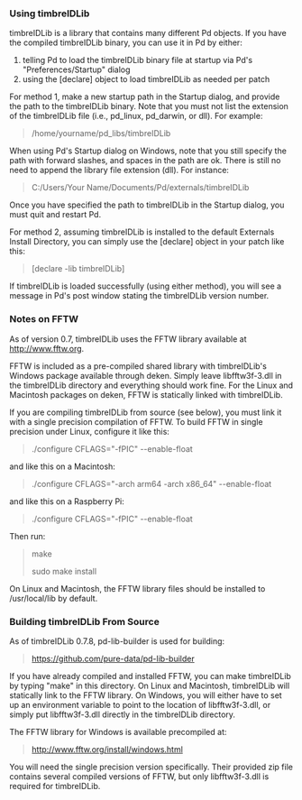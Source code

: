 ### Using timbreIDLib ###

timbreIDLib is a library that contains many different Pd objects. If you have the compiled timbreIDLib binary, you can use it in Pd by either:

  <ol>
    <li> telling Pd to load the timbreIDLib binary file at startup via Pd's "Preferences/Startup" dialog</li>
    <li> using the [declare] object to load timbreIDLib as needed per patch</li>
  </ol>

For method 1, make a new startup path in the Startup dialog, and provide the path to the timbreIDLib binary. Note that you must not list the extension of the timbreIDLib file (i.e., pd_linux, pd_darwin, or dll). For example:

> /home/yourname/pd_libs/timbreIDLib

When using Pd's Startup dialog on Windows, note that you still specify the path with forward slashes, and spaces in the path are ok. There is still no need to append the library file extension (dll). For instance:

> C:/Users/Your Name/Documents/Pd/externals/timbreIDLib

Once you have specified the path to timbreIDLib in the Startup dialog, you must quit and restart Pd.

For method 2, assuming timbreIDLib is installed to the default Externals Install Directory, you can simply use the [declare] object in your patch like this:

> [declare -lib timbreIDLib]

If timbreIDLib is loaded successfully (using either method), you will see a message in Pd's post window stating the timbreIDLib version number.




### Notes on FFTW ###

As of version 0.7, timbreIDLib uses the FFTW library available at http://www.fftw.org.

FFTW is included as a pre-compiled shared library with timbreIDLib's Windows package available through deken. Simply leave libfftw3f-3.dll in the timbreIDLib directory and everything should work fine. For the Linux and Macintosh packages on deken, FFTW is statically linked with timbreIDLib.

If you are compiling timbreIDLib from source (see below), you must link it with a single precision compilation of FFTW. To build FFTW in single precision under Linux, configure it like this:

> ./configure CFLAGS="-fPIC" --enable-float

and like this on a Macintosh:

> ./configure CFLAGS="-arch arm64 -arch x86_64" --enable-float

and like this on a Raspberry Pi:

> ./configure CFLAGS="-fPIC" --enable-float

Then run:

> make
>
> sudo make install

On Linux and Macintosh, the FFTW library files should be installed to /usr/local/lib by default.




### Building timbreIDLib From Source ###

As of timbreIDLib 0.7.8, pd-lib-builder is used for building:

> https://github.com/pure-data/pd-lib-builder

If you have already compiled and installed FFTW, you can make timbreIDLib by typing "make" in this directory. On Linux and Macintosh, timbreIDLib will statically link to the FFTW library. On Windows, you will either have to set up an environment variable to point to the location of libfftw3f-3.dll, or simply put libfftw3f-3.dll directly in the timbreIDLib directory.

The FFTW library for Windows is available precompiled at:

> http://www.fftw.org/install/windows.html

You will need the single precision version specifically. Their provided zip file contains several compiled versions of FFTW, but only libfftw3f-3.dll is required for timbreIDLib.
